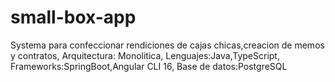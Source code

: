 # small-box-app

Systema para confeccionar rendiciones de cajas chicas,creacion de memos y contratos,
Arquitectura: Monolitica,
Lenguajes:Java,TypeScript,
Frameworks:SpringBoot,Angular CLI 16,
Base de datos:PostgreSQL
